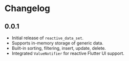 # Changelog

## 0.0.1

* Initial release of `reactive_data_set`.
* Supports in-memory storage of generic data.
* Built-in sorting, filtering, insert, update, delete.
* Integrated `ValueNotifier` for reactive Flutter UI support.
